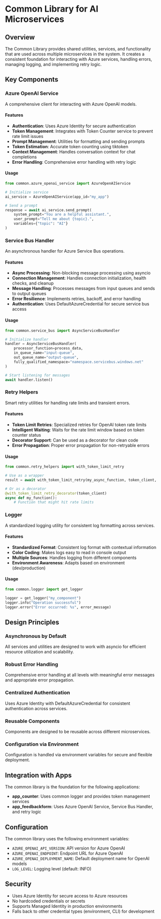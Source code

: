 # Common Library for AI Microservices

## Overview
The Common Library provides shared utilities, services, and functionality that are used across multiple microservices in the system. It creates a consistent foundation for interacting with Azure services, handling errors, managing logging, and implementing retry logic.

## Key Components

### Azure OpenAI Service
A comprehensive client for interacting with Azure OpenAI models.

#### Features
- **Authentication**: Uses Azure Identity for secure authentication
- **Token Management**: Integrates with Token Counter service to prevent rate limit issues
- **Prompt Management**: Utilities for formatting and sending prompts
- **Token Estimation**: Accurate token counting using tiktoken
- **Context Management**: Handles conversation context for chat completions
- **Error Handling**: Comprehensive error handling with retry logic

#### Usage
```python
from common.azure_openai_service import AzureOpenAIService

# Initialize service
ai_service = AzureOpenAIService(app_id="my_app")

# Send a prompt
response = await ai_service.send_prompt(
    system_prompt="You are a helpful assistant.",
    user_prompt="Tell me about {topic}.",
    variables={"topic": "AI"}
)
```

### Service Bus Handler
An asynchronous handler for Azure Service Bus operations.

#### Features
- **Async Processing**: Non-blocking message processing using asyncio
- **Connection Management**: Handles connection initialization, health checks, and cleanup
- **Message Handling**: Processes messages from input queues and sends to output queues
- **Error Resilience**: Implements retries, backoff, and error handling
- **Authentication**: Uses DefaultAzureCredential for secure service bus access

#### Usage
```python
from common.service_bus import AsyncServiceBusHandler

# Initialize handler
handler = AsyncServiceBusHandler(
    processor_function=process_data,
    in_queue_name="input-queue",
    out_queue_name="output-queue",
    fully_qualified_namespace="namespace.servicebus.windows.net"
)

# Start listening for messages
await handler.listen()
```

### Retry Helpers
Smart retry utilities for handling rate limits and transient errors.

#### Features
- **Token Limit Retries**: Specialized retries for OpenAI token rate limits
- **Intelligent Waiting**: Waits for the rate limit window based on token counter status
- **Decorator Support**: Can be used as a decorator for clean code
- **Error Propagation**: Proper error propagation for non-retryable errors

#### Usage
```python
from common.retry_helpers import with_token_limit_retry

# Use as a wrapper
result = await with_token_limit_retry(my_async_function, token_client, *args, **kwargs)

# Or as a decorator
@with_token_limit_retry_decorator(token_client)
async def my_function():
    # Function that might hit rate limits
```

### Logger
A standardized logging utility for consistent log formatting across services.

#### Features
- **Standardized Format**: Consistent log format with contextual information
- **Color Coding**: Makes logs easy to read in console output
- **Multiple Sources**: Handles logging from different components
- **Environment Awareness**: Adapts based on environment (dev/production)

#### Usage
```python
from common.logger import get_logger

logger = get_logger("my_component")
logger.info("Operation successful")
logger.error("Error occurred: %s", error_message)
```

## Design Principles

### Asynchronous by Default
All services and utilities are designed to work with asyncio for efficient resource utilization and scalability.

### Robust Error Handling
Comprehensive error handling at all levels with meaningful error messages and appropriate error propagation.

### Centralized Authentication
Uses Azure Identity with DefaultAzureCredential for consistent authentication across services.

### Reusable Components
Components are designed to be reusable across different microservices.

### Configuration via Environment
Configuration is handled via environment variables for secure and flexible deployment.

## Integration with Apps

The common library is the foundation for the following applications:
- **app_counter**: Uses common logger and provides token management services
- **app_feedbackform**: Uses Azure OpenAI Service, Service Bus Handler, and retry logic

## Configuration
The common library uses the following environment variables:

- `AZURE_OPENAI_API_VERSION`: API version for Azure OpenAI
- `AZURE_OPENAI_ENDPOINT`: Endpoint URL for Azure OpenAI
- `AZURE_OPENAI_DEPLOYMENT_NAME`: Default deployment name for OpenAI models
- `LOG_LEVEL`: Logging level (default: INFO)

## Security
- Uses Azure Identity for secure access to Azure resources
- No hardcoded credentials or secrets
- Supports Managed Identity in production environments
- Falls back to other credential types (environment, CLI) for development 